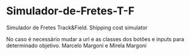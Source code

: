 # Simulador-de-Fretes-T-F
Simulador de Fretes Track&amp;Field. Shipping cost simulator

No caso é necessário mudar a url e as classes dos botões e inputs para determinado objetivo.
Marcelo Margoni e Mirela Margoni
